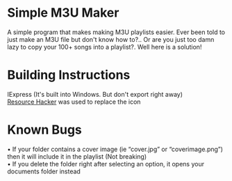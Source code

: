 # Simple M3U Maker
A simple program that makes making M3U playlists easier. Ever been told to just make an M3U file but don't know how to?.. Or are you just too damn lazy to copy your 100+ songs into a playlist?. Well here is a solution!

# Building Instructions

IExpress (It's built into Windows. But don't export right away)
\
[Resource Hacker](http://angusj.com/resourcehacker/)
was used to replace the icon

# Known Bugs

• If your folder contains a cover image (ie “cover.jpg” or “coverimage.png”) then it will include it in the playlist (Not breaking)
\
• If you delete the folder right after selecting an option, it opens your documents folder instead
